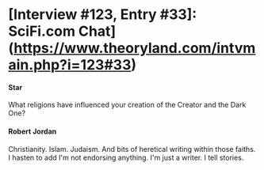 # [Interview #123, Entry #33]: SciFi.com Chat](https://www.theoryland.com/intvmain.php?i=123#33)

#### Star

What religions have influenced your creation of the Creator and the Dark One?

#### Robert Jordan

Christianity. Islam. Judaism. And bits of heretical writing within those faiths. I hasten to add I'm not endorsing anything. I'm just a writer. I tell stories.

